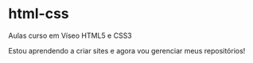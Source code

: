 # html-css
 Aulas curso em Víseo HTML5 e CSS3

 Estou aprendendo a criar sites e agora vou gerenciar meus repositórios!

